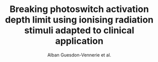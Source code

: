---
cat: ciel
subcat: midas
bestof: false
author: Alban Guesdon-Vennerie et al.
title: Breaking photoswitch activation depth limit using ionising radiation stimuli adapted to clinical application
journal: Nature Communications
year: 2022
type: article
url: https -//www.nature.com/articles/s41467-022-30917-0
doi: 10.1038/s41467-022-30917-0
---